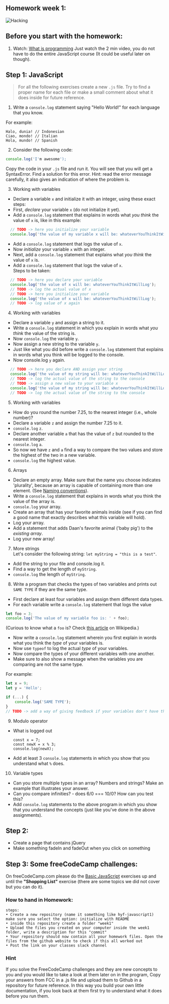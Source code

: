 ## Homework week 1:
![Hacking](https://media.giphy.com/media/eCqFYAVjjDksg/giphy.gif)
## Before you start with the homework:

1. Watch: [What is programming](https://www.khanacademy.org/computing/computer-programming/programming/intro-to-programming/v/programming-intro) Just watch the 2 min video, you do not have to do the entire JavaScript course (It could be useful later on though). 

## Step 1: JavaScript

> For all the following exercises create a new `.js` file. Try to find a proper name for each file or make a small comment about what it does inside for future reference.

1. Write a `console.log` statement saying "Hello World!" for each language that you know.

For example:

```
Halo, dunia! // Indonesian
Ciao, mondo! // Italian
Hola, mundo! // Spanish
```

2. Consider the following code:

```js
console.log('I'm awesome');
```

Copy the code in your `.js` file and run it. You will see that you will get a SyntaxError. Find a solution for this error. Hint: read the error message carefully, it also gives an indication of where the problem is.

3. Working with variables
  * Declare a variable `x` and initialize it with an integer, using these exact steps:  
  * First, _declare_ your variable `x` (do not initialize it yet).  
  * Add a `console.log` statement that explains in words what _you think_ the value of `x` is, like in this example:  

```js
  // TODO -> here you initialize your variable
  console.log('the value of my variable x will be: whateverYouThinkItWillLog');
```

  * Add a `console.log` statement that logs the value of `x`.  
  * Now _initialize_ your variable `x` with an integer.  
  * Next, add a `console.log` statement that explains what _you think_ the value of `x` is.  
  * Add a `console.log` statement that logs the value of `x`.  
  Steps to be taken:

```js
  // TODO -> here you declare your variable
  console.log('the value of x will be: whateverYouThinkItWillLog');
  // TODO -> log the actual value of x
  // TODO -> here you initialize your variable
  console.log('the value of x will be: whateverYouThinkItWillLog');
  // TODO -> log value of x again
```

4. Working with variables
  * Declare a variable `y` and assign a string to it.  
  * Write a `console.log` statement in which you explain in words what _you think_ the value of the string is.  
  * Now `console.log` the variable `y`.  
  * Now assign a new string to the variable `y`.  
  * Just like what you did before write a `console.log` statement that explains in words what you think will be logged to the console.  
  * Now console.log `y` again.  

```js
  // TODO -> here you declare AND assign your string
  console.log('the value of my string will be: whateverYouThinkItWillLog');
  // TODO -> log the actual value of the string to the console
  // TODO -> assign a new value to your variable x
  console.log('the value of my string will be: whateverYouThinkItWillLog');
  // TODO -> log the actual value of the string to the console
```

5. Working with variables
  * How do you round the number 7.25, to the nearest integer (i.e., whole number)?  
  * Declare a variable `z` and assign the number 7.25 to it.  
  * `console.log` `z`.  
  * Declare another variable `a` that has the value of `z` but rounded to the nearest integer.  
  * `console.log` `a`.  
  * So now we have `z` and `a` find a way to compare the two values and store the highest of the two in a new variable.  
  * `console.log` the highest value.  

6. Arrays  
  * Declare an empty array. Make sure that the name you choose indicates 'plurality', because an array is capable of containing more than one element. (See [Naming conventions](https://github.com/HackYourFuture/fundamentals/blob/master/fundamentals/naming_conventions.md)).  
  * Write a `console.log` statement that explains in words what you think the value of the array is.  
  * `console.log` your array.  
  * Create an array that has your favorite animals inside (see if you can find a good name that exactly describes what this variable will hold).  
  * Log your array.  
  * Add a statement that adds Daan's favorite animal ('baby pig') to the *existing array*.  
  * Log your new array!  

7. More strings<br>
Let's consider the following string: `let myString = "this is a test"`.  
  * Add the string to your file and console.log it.  
  * Find a way to get the length of `myString`.  
  * `console.log` the length of `myString`.  

8. Write a program that checks the types of two variables and prints out `SAME TYPE` if they are the same type.  
  * First declare at least four variables and assign them different data types.  
  * For each variable write a `console.log` statement that logs the value
  ```js
  let foo = 3;
  console.log('The value of my variable foo is: ' + foo);
  ```

  (Curious to know what a `foo` is? Check [this article](https://en.wikipedia.org/wiki/Metasyntactic_variable) on Wikipedia.)

  * Now write a `console.log` statement wherein you first explain in words what you think the _type_ of your variables is.  
  * Now use `typeof` to log the actual _type_ of your variables.  
  * Now compare the types of your different variables with one another.  
  * Make sure to also show a message when the variables you are comparing are not the same type.  

For example:

```js
let x = 9;
let y = 'Hello';

if (...) {
    console.log('SAME TYPE');
}
// TODO -> add a way of giving feedback if your variables don't have the same type
```

9. Modulo operator
  * What is logged out
    ```
    const x = 7;
    const newX = x % 3;
    console.log(newX);
    ```
  * Add at least 3 `console.log` statements in which you show that you understand what `%` does.  

10. Variable types 
  * Can you store multiple types in an array? Numbers and strings? Make an example that illustrates your answer.  
  * Can you compare infinities? - does 6/0 === 10/0? How can you test this?  
  * Add `console.log` statements to the above program in which you show that you understand the concepts (just like you've done in the above assignments).  

## Step 2:

* Create a page that contains jQuery
* Make something fadeIn and fadeOut when you click on something

## Step 3: **Some freeCodeCamp challenges:**

On freeCodeCamp.com please do the [Basic JavaScript](https://learn.freecodecamp.org/javascript-algorithms-and-data-structures/basic-javascript) exercises up and until the **"Shopping List"** exercise (there are some topics we did not cover but you can do it).

### How to hand in Homework:

```
steps:
• Create a new repository (name it something like hyf-javascript1) make sure you select the option: initialize with README
• inside this repository create a folder "week1"
• Upload the files you created on your computer inside the week1 folder, write a description for this "commit"
• Your repository should now contain all your homework files. Open the files from the github website to check if this all worked out
• Post the link on your classes slack channel
```

### Hint

If you solve the FreeCodeCamp challenges and they are new concepts to you and you would like to take a look at them later on in the program, Copy your answers from FCC in a .js file and upload them to Github in a repository for future reference. In this way you build your own little documentation, if you look back at them first try to understand what it does before you run them.
